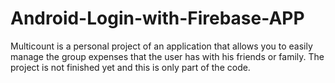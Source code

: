 # Android-Login-with-Firebase-APP
Multicount is a personal project of an application that allows you to easily manage the group expenses that the user has with his friends or family. The project is not finished yet and this is only part of the code.
